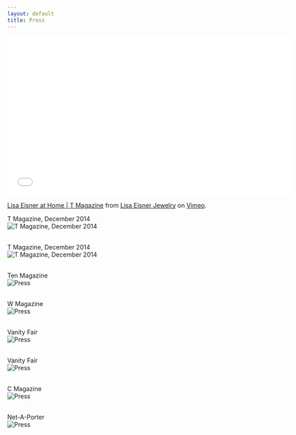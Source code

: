```yaml
---
layout: default
title: Press
---
```

<div class="video">
	<div class="video-wrapper">
		<iframe src="//player.vimeo.com/video/115025561?byline=0&amp;portrait=0" width="650" height="365" frameborder="0" webkitallowfullscreen mozallowfullscreen allowfullscreen></iframe> <p><a href="http://vimeo.com/115025561">Lisa Eisner at Home | T Magazine</a> from <a href="http://vimeo.com/user35635935">Lisa Eisner Jewelry</a> on <a href="https://vimeo.com">Vimeo</a>.</p>
	</div>
</div>

T Magazine, December 2014  
![T Magazine, December 2014]({{site.baseurl}}/images/tmag_dec2014_1.jpg)
<br>
<br>

T Magazine, December 2014  
![T Magazine, December 2014]({{site.baseurl}}/images/tmag_dec2014_2.jpg)
<br>
<br>

Ten Magazine  
![Press]({{site.baseurl}}/images/ten_mag.jpg)
<br>
<br>

W Magazine  
![Press]({{site.baseurl}}/images/w_mag.jpg)
<br>
<br>

Vanity Fair  
![Press]({{site.baseurl}}/images/vanity_fair_2.jpg)
<br>
<br>

Vanity Fair  
![Press]({{site.baseurl}}/images/vanity_fair.jpg)
<br>
<br>

C Magazine  
![Press]({{site.baseurl}}/images/c_mag.jpg)
<br>
<br>

Net-A-Porter  
![Press]({{site.baseurl}}/images/greybull237.jpeg)

